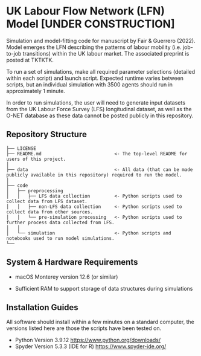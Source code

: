 # UK Labour Flow Network (LFN) Model **[UNDER CONSTRUCTION]**

Simulation and model-fitting code for manuscript by Fair & Guerrero (2022). Model emerges the LFN describing the patterns of labour mobility (i.e. job-to-job transitions) within the UK labour market. The associated preprint is posted at TKTKTK.

To run a set of simulations, make all required parameter selections (detailed within each script) and launch script. Expected runtime varies between scripts, but an individual simulation with 3500 agents should run in approximately 1 minute.

In order to run simulations, the user will need to generate input datasets from the UK Labour Force Survey (LFS) longitudinal dataset, as well as the O-NET database as these data cannot be posted publicly in this repository.

## Repository Structure

```
├── LICENSE
├── README.md                           <- The top-level README for users of this project.
│
├── data                                <- All data (that can be made publicly available in this repository) required to run the model.
│
├── code               
│   ├── preprocessing    
│   │   ├── LFS data collection         <- Python scripts used to collect data from LFS dataset.
│   │   ├── non-LFS data collection     <- Python scripts used to collect data from other sources.
│   │   └── pre-simulation processing   <- Python scripts used to further process data collected from LFS.
│   │
│   └── simulation                      <- Python scripts and notebooks used to run model simulations.
└──
```

## System & Hardware Requirements

* macOS Monterey version 12.6 (or similar)

* Sufficient RAM to support storage of data structures during simulations

## Installation Guides

All software should install within a few minutes on a standard computer, the versions listed here are those the scripts have been tested on.

* Python Version 3.9.12 https://www.python.org/downloads/
* Spyder Version 5.3.3 (IDE for R) https://www.spyder-ide.org/
